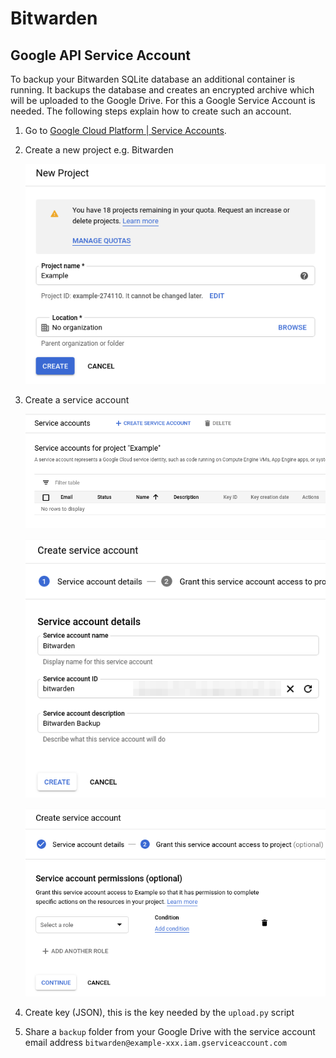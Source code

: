 # Bitwarden

## Google API Service Account

To backup your Bitwarden SQLite database an additional container is running. 
It backups the database and creates an encrypted archive which will be uploaded to the Google Drive. 
For this a Google Service Account is needed. The following steps explain how to create such an account.

1. Go to [Google Cloud Platform | Service Accounts](https://console.cloud.google.com/projectselector2/iam-admin/serviceaccounts?supportedpurview=project).
2. Create a new project e.g. Bitwarden

    ![New Project](images/new-project.png "New Project")

3. Create a service account

    ![Create Service Account](images/create-service-account-1.png "Create Service Account")
    
    ![Create Service Account](images/create-service-account-2.png "Create Service Account")
    
    ![Create Service Account](images/create-service-account-3.png "Create Service Account")

4. Create key (JSON), this is the key needed by the `upload.py` script
5. Share a `backup` folder from your Google Drive with the service account email address `bitwarden@example-xxx.iam.gserviceaccount.com`
